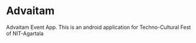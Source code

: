 # Advaitam
Advaitam Event App. This is an android application for Techno-Cultural Fest of NIT-Agartala
